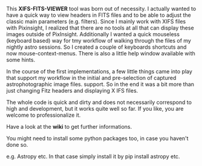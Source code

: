 This **XIFS-FITS-VIEWER** tool was born out of necessity.
I actually wanted to have a quick way to view headers in FITS files and to be able to adjust the classic main parameters (e.g. filters). 
Since I mainly work with XIFS files with Pixinsight, I realized that there are no tools at all that can display these images outside of PixInsight.
Additionally I wanted a quick mouseless (keyboard based) way for tmy workflow of walking through the files of my nightly astro sessions. 
So I created a couple of keyboards shortcuts and now mouse-context-menus. There is also a little help window available with some hints.

In the course of the first implementations, a few little things came into play that support my workflow in the initial and pre-selection of captured astrophotographic image files.
support. So in the end it was a bit more than just changing Fitz headers and displaying X IFS files.

The whole code is quick and dirty and does not necessarily correspond to high and development,
but it works quite well so far. If you like, you are welcome to professionalize it.

Have a look at the **wiki** to get further informations.

You might need to install some python packages too, in case you haven't done so.

e.g. Astropy etc.
In that case simply install it by 
pip install astropy
etc.


